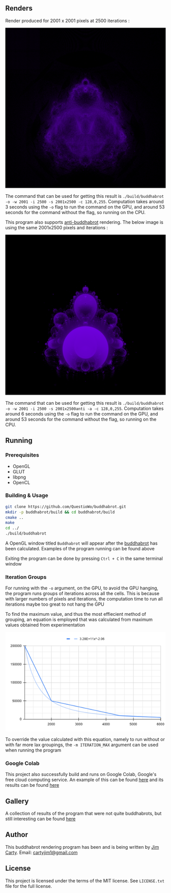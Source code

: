 ## Renders
Render produced for 2001 x 2001 pixels at 2500 iterations :

![Buddhabrot](https://github.com/QuestioWo/buddhabrot/blob/main/assets/2001x2500.png?raw=true)

The command that can be used for getting this result is `./build/buddhabrot -o -w 2001 -i 2500 -s 2001x2500 -c 128,0,255`. Computation takes around 3 seconds using the `-o` flag to run the command on the GPU, and around 53 seconds for the command without the flag, so running on the CPU.

This program also supports [anti-buddhabrot](https://en.wikipedia.org/wiki/Buddhabrot#Nuances) rendering. The below image is using the same 2001x2500 pixels and iterations :

![Anti-buddhabrot](https://github.com/QuestioWo/buddhabrot/blob/main/assets/2001x2500anti.png?raw=true)

The command that can be used for getting this result is `./build/buddhabrot -o -w 2001 -i 2500 -s 2001x2500anti -a -c 128,0,255`. Computation takes around 6 seconds using the `-o` flag to run the command on the GPU, and around 53 seconds for the command without the flag, so running on the CPU.

## Running

### Prerequisites
* OpenGL
* GLUT
* libpng
* OpenCL

### Building & Usage

```bash
git clone https://github.com/QuestioWo/buddhabrot.git
mkdir -p buddhabrot/build && cd buddhabrot/build
cmake ..
make
cd ../
./build/buddhabrot
```

A OpenGL window titled `Buddhabrot` will appear after the [buddhabrot](https://en.wikipedia.org/wiki/Buddhabrot) has been calculated. Examples of the program running can be found above

Exiting the program can be done by pressing `Ctrl + C` in the same terminal window

### Iteration Groups

For running with the `-o` argument, on the GPU, to avoid the GPU hanging, the program runs groups of iterations across all the cells. This is because with larger numbers of pixels and iterations, the computation time to run all iterations maybe too great to not hang the GPU

To find the maximum value, and thus the most effiecient method of grouping, an equation is employed that was calculated from maximum values obtained from experimentation

![Graph of maximum values](https://github.com/QuestioWo/buddhabrot/blob/main/assets/batch_calculation.png?raw=true)

To override the value calculated with this equation, namely to run without or with far more lax groupings, the `-m ITERATION_MAX` argument can be used when running the program

### Google Colab

This project also successfully build and runs on Google Colab, Google's free cloud computing service. An example of this can be found [here](https://colab.research.google.com/drive/115ahIAOolEPCJVfblQucRkm0ZtZ7ylWr?usp=sharing) and its results can be found [here](https://drive.google.com/drive/folders/1q31810a88D1tNCGpoFf338rNu6K4gIFS?usp=sharing)

## Gallery

A collection of results of the program that were not quite buddhabrots, but still interesting can be found [here](https://drive.google.com/drive/folders/1y0yev1y6pWNXeVT7l7yXxJzKpcF0Bow-?usp=sharing)

## Author

This buddhabrot rendering program has been and is being written by [Jim Carty](https://questiowo.github.io). Email: cartyjim1@gmail.com

## License

This project is licensed under the terms of the MIT license. See `LICENSE.txt` file for the full license.
